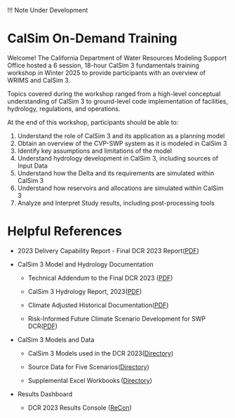 !!! Note
    Under Development 

# CalSim On-Demand Training
Welcome! The California Department of Water Resources Modeling Support Office hosted a 6 session, 18-hour CalSim 3 fundamentals training workshop in Winter 2025 to provide participants with an overview of WRIMS and CalSim 3.

Topics covered during the workshop ranged from a high-level conceptual understanding of CalSim 3 to ground-level code implementation of facilities, hydrology, regulations, and operations.

At the end of this workshop, participants should be able to:   

1. Understand the role of CalSim 3 and its application as a planning model 
2. Obtain an overview of the CVP-SWP system as it is modeled in CalSim 3 
3. Identify key assumptions and limitations of the model 
4. Understand hydrology development in CalSim 3, including sources of Input Data 
5. Understand how the Delta and its requirements are simulated within CalSim 3 
6. Understand how reservoirs and allocations are simulated within CalSim 3 
7. Analyze and Interpret Study results, including post-processing tools 

# Helpful References
* 2023 Delivery Capability Report - Final DCR 2023 Report([PDF](https://data.cnra.ca.gov/dataset/finaldcr2023/resource/92356681-957a-48ee-97c4-529d25b9dbb2)) 

* CalSim 3 Model and Hydrology Documentation 

    * Technical Addendum to the Final DCR 2023 ([PDF](https://data.cnra.ca.gov/dataset/finaldcr2023/resource/0dd1f896-59c7-4d25-8f90-b2f4211379c5)) 

    * CalSim 3 Hydrology Report, 2023([PDF](https://data.cnra.ca.gov/dataset/finaldcr2023/resource/6ba59600-d562-44da-a267-a6a50dff3f0d)) 

    * Climate Adjusted Historical Documentation([PDF](https://data.cnra.ca.gov/dataset/finaldcr2023/resource/02429384-40a5-4167-9bd1-588ca5e213a4)) 

    * Risk-Informed Future Climate Scenario Development for SWP DCR([PDF](https://data.cnra.ca.gov/dataset/finaldcr2023/resource/e41f531d-dace-4d37-b52e-35a6ddd2224e)) 

* CalSim 3 Models and Data 

    * CalSim 3 Models used in the DCR 2023([Directory](https://data.cnra.ca.gov/dataset/final-dcr-2023-calsim3-modelsels)) 

    * Source Data for Five Scenarios([Directory](https://cadwr.app.box.com/s/ep3cdnagtb0gydioasndxqsbcclw41x7)) 

    * Supplemental Excel Workbooks ([Directory](https://data.cnra.ca.gov/dataset/dcr-2023-supplemental-excel-files)) 

* Results Dashboard 

    * DCR 2023 Results Console ([ReCon](https://cs3-recon.azurewebsites.net/)) 